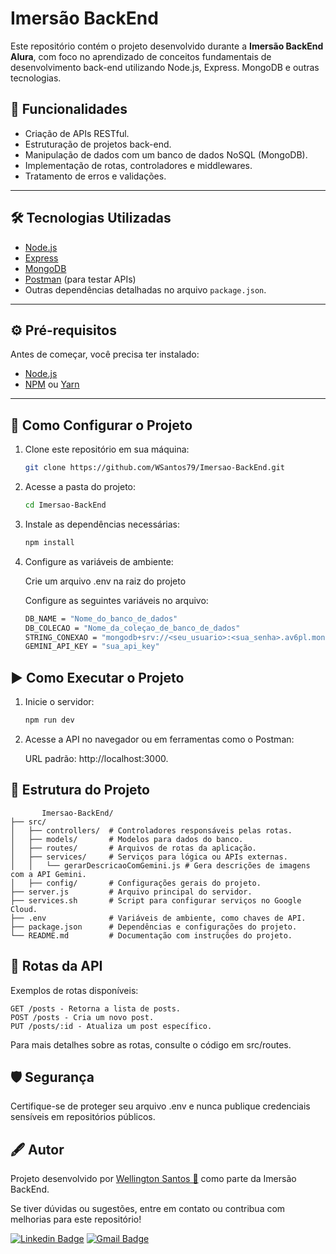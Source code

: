 # Imersão BackEnd

Este repositório contém o projeto desenvolvido durante a **Imersão BackEnd Alura**, com foco no aprendizado de conceitos fundamentais de desenvolvimento back-end utilizando Node.js, Express. MongoDB e outras tecnologias.

## 🚀 Funcionalidades

- Criação de APIs RESTful.
- Estruturação de projetos back-end.
- Manipulação de dados com um banco de dados NoSQL (MongoDB).
- Implementação de rotas, controladores e middlewares.
- Tratamento de erros e validações.

---

## 🛠️ Tecnologias Utilizadas

- [Node.js](https://nodejs.org/)
- [Express](https://expressjs.com/)
- [MongoDB](https://www.mongodb.com)
- [Postman](https://www.postman.com/) (para testar APIs)
- Outras dependências detalhadas no arquivo `package.json`.

---

## ⚙️ Pré-requisitos

Antes de começar, você precisa ter instalado:

- [Node.js](https://nodejs.org/)
- [NPM](https://www.npmjs.com/) ou [Yarn](https://yarnpkg.com/)

---

## 📝 Como Configurar o Projeto

1. Clone este repositório em sua máquina:
   ```bash
   git clone https://github.com/WSantos79/Imersao-BackEnd.git

2. Acesse a pasta do projeto:
   ```bash
   cd Imersao-BackEnd

3. Instale as dependências necessárias:
   ```bash
   npm install
4. Configure as variáveis de ambiente:

   Crie um arquivo .env na raiz do projeto

   Configure as seguintes variáveis no arquivo:
   ```bash
   DB_NAME = "Nome_do_banco_de_dados"
   DB_COLECAO = "Nome_da_coleçao_de_banco_de_dados"
   STRING_CONEXAO = "mongodb+srv://<seu_usuario>:<sua_senha>.av6pl.mongodb.net/?retryWrites=true&w=majority&appName=Cluster0"
   GEMINI_API_KEY = "sua_api_key"

## ▶️ Como Executar o Projeto

1. Inicie o servidor:
   ```bash
   npm run dev
2. Acesse a API no navegador ou em ferramentas como o Postman:

   URL padrão: http://localhost:3000.

## 📂 Estrutura do Projeto
 
           Imersao-BackEnd/
    ├── src/
    │   ├── controllers/  # Controladores responsáveis pelas rotas.
    │   ├── models/       # Modelos para dados do banco.
    │   ├── routes/       # Arquivos de rotas da aplicação.
    │   ├── services/     # Serviços para lógica ou APIs externas.
    │   │   └── gerarDescricaoComGemini.js # Gera descrições de imagens com a API Gemini.
    │   ├── config/       # Configurações gerais do projeto.
    ├── server.js         # Arquivo principal do servidor.
    ├── services.sh       # Script para configurar serviços no Google Cloud.
    ├── .env              # Variáveis de ambiente, como chaves de API.
    ├── package.json      # Dependências e configurações do projeto.
    └── README.md         # Documentação com instruções do projeto.


## 🔧 Rotas da API
Exemplos de rotas disponíveis:

    GET /posts - Retorna a lista de posts.
    POST /posts - Cria um novo post.
    PUT /posts/:id - Atualiza um post específico.    

Para mais detalhes sobre as rotas, consulte o código em src/routes.

## 🛡️ Segurança

Certifique-se de proteger seu arquivo .env e nunca publique credenciais sensíveis em repositórios públicos.

## 🖋️ Autor

Projeto desenvolvido por <a href="https://github.com/WSantos79">Wellington Santos 🚀</a> como parte da Imersão BackEnd.

Se tiver dúvidas ou sugestões, entre em contato ou contribua com melhorias para este repositório!

[![Linkedin Badge](https://img.shields.io/badge/-WellingtonSantos79-blue?style=flat-square&logo=Linkedin&logoColor=white&link=https://www.linkedin.com/in/wellingtonsantos79/)](https://www.linkedin.com/in/wellingtonsantos79/) 
[![Gmail Badge](https://img.shields.io/badge/-WellingtonSantos7799@gmail.com-c14438?style=flat-square&logo=Gmail&logoColor=white&link=mailto:wellingtonsantos7799@gmail.com)](mailto:wellingtonsantos7799@gmail.com)



